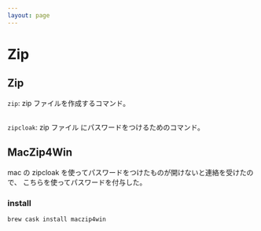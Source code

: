 ```yaml
---
layout: page
---
```


# Zip

## Zip

`zip`: zip ファイルを作成するコマンド。


## 

`zipcloak`: zip ファイル にパスワードをつけるためのコマンド。

## MacZip4Win

mac の zipcloak を使ってパスワードをつけたものが開けないと連絡を受けたので、
こちらを使ってパスワードを付与した。

### install

```
brew cask install maczip4win
```


